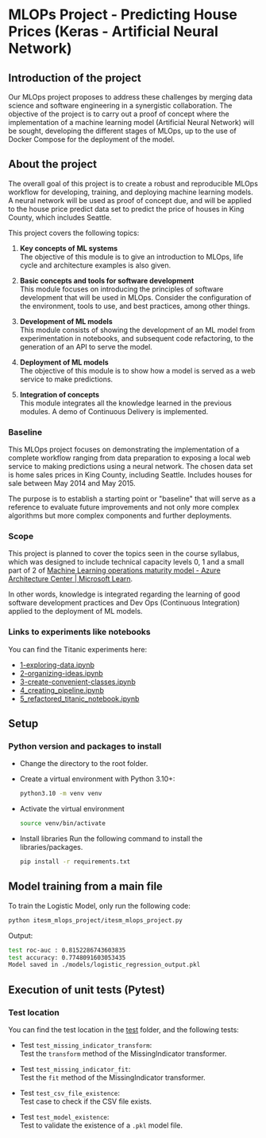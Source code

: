 # MLOPs Project - Predicting House Prices (Keras - Artificial Neural Network)

## Introduction of the project

Our MLOps project proposes to address these challenges by merging data science and software engineering in a synergistic collaboration. The objective of the project is to carry out a proof of concept where the implementation of a machine learning model (Artificial Neural Network) will be sought, developing the different stages of MLOps, up to the use of Docker Compose for the deployment of the model.

## About the project

The overall goal of this project is to create a robust and reproducible MLOps workflow for developing, training, and deploying machine learning models. A neural network will be used as proof of concept due, and will be applied to the house price predict data set to predict the price of houses in King County, which includes Seattle.

This project covers the following topics:

1. **Key concepts of ML systems**  
The objective of this module is to give an introduction to MLOps, life cycle and architecture examples is also given.

2. **Basic concepts and tools for software development**  
This module focuses on introducing the principles of software development that will be used in MLOps. Consider the configuration of the environment, tools to use, and best practices, among other things.

3. **Development of ML models**  
This module consists of showing the development of an ML model from experimentation in notebooks, and subsequent code refactoring, to the generation of an API to serve the model.

4. **Deployment of ML models**  
The objective of this module is to show how a model is served as a web service to make predictions.

5. **Integration of concepts**  
This module integrates all the knowledge learned in the previous modules. A demo of Continuous Delivery is implemented.

### Baseline

This MLOps project focuses on demonstrating the implementation of a complete workflow ranging from data preparation to exposing a local web service to making predictions using a neural network. The chosen data set is home sales prices in King County, including Seattle. Includes houses for sale between May 2014 and May 2015.

The purpose is to establish a starting point or "baseline" that will serve as a reference to evaluate future improvements and not only more complex algorithms but more complex components and further deployments.

### Scope

This project is planned to cover the topics seen in the course syllabus, which was designed to include technical capacity levels 0, 1 and a small part of 2 of [Machine Learning operations maturity model - Azure Architecture Center | Microsoft Learn](https://learn.microsoft.com/en-us/azure/architecture/example-scenario/mlops/mlops-maturity-model).

In other words, knowledge is integrated regarding the learning of good software development practices and Dev Ops (Continuous Integration) applied to the deployment of ML models.

### Links to experiments like notebooks

You can find the Titanic experiments here:

* [1-exploring-data.ipynb](docs/notebooks/1-exploring-data.ipynb)
* [2-organizing-ideas.ipynb](docs/notebooks/2-organizing-ideas.ipynb)
* [3-create-convenient-classes.ipynb](docs/notebooks/3-create-convenient-classes.ipynb)
* [4_creating_pipeline.ipynb](docs/notebooks/4_creating_pipeline.ipynb)
* [5_refactored_titanic_notebook.ipynb](docs/notebooks/5_refactored_titanic_notebook.ipynb)

## Setup

### Python version and packages to install

* Change the directory to the root folder.

* Create a virtual environment with Python 3.10+:

    ```bash
    python3.10 -m venv venv
    ```

* Activate the virtual environment

    ```bash
    source venv/bin/activate
    ```

* Install libraries
Run the following command to install the libraries/packages.

    ```bash
    pip install -r requirements.txt
    ```

## Model training from a main file

To train the Logistic Model, only run the following code:

```bash
python itesm_mlops_project/itesm_mlops_project.py
```

Output:

```bash
test roc-auc : 0.8152286743603835
test accuracy: 0.7748091603053435
Model saved in ./models/logistic_regression_output.pkl
```

## Execution of unit tests (Pytest)

### Test location

You can find the test location in the [test](tests) folder, and the following tests:

* Test `test_missing_indicator_transform`:  
Test the `transform` method of the MissingIndicator transformer.

* Test `test_missing_indicator_fit`:  
Test the `fit` method of the MissingIndicator transformer.

* Test `test_csv_file_existence`:  
Test case to check if the CSV file exists.

* Test `test_model_existence`:  
Test to validate the existence of a `.pkl` model file.
